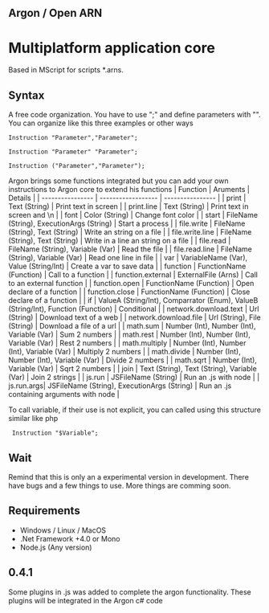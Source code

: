 ## Argon / Open ARN
# Multiplatform application core
Based in MScript for scripts *.arns.

## Syntax
A free code organization. You have to use ";" and define parameters with "". You can organize like this three examples or other ways
```
Instruction "Parameter","Parameter";

Instruction "Parameter" "Parameter";

Instruction ("Parameter","Parameter");
```
Argon brings some functions integrated but you can add your own instructions to Argon core to extend his functions
| Function | Aruments | Details |
| ---------------- | ------------------ | ---------------- |
| print | Text (String)  | Print text in screen |
| print.line  | Text (String)  | Print text in screen and \n |
| font | Color (String)  | Change font color |
| start | FileName (String), ExecutionArgs (String)  | Start a process |
| file.write | FileName (String), Text (String)  | Write an string on a file |
| file.write.line | FileName (String), Text (String)  | Write in a line an string on a file |
| file.read | FileName (String), Variable (Var)  | Read the file |
| file.read.line | FileName (String), Variable (Var)  | Read one line in file |
| var | VariableName (Var), Value (String/Int)  | Create a var to save data |
| function | FunctionName (Function)  | Call to a function |
| function.external | ExternalFile (Arns)  | Call to an external function |
| function.open | FunctionName (Function)  | Open declare of a function |
| function.close | FunctionName (Function)  | Close declare of a function |
| if | ValueA (String/Int), Comparrator (Enum), ValueB (String/Int), Function (Function)  | Conditional |
| network.download.text | Url (String) | Download text of a web |
| network.download.file | Url (String), File (String) | Download a file of a url |
| math.sum | Number (Int), Number (Int), Variable (Var) | Sum 2 numbers |
| math.rest | Number (Int), Number (Int), Variable (Var) | Rest 2 numbers |
| math.multiply | Number (Int), Number (Int), Variable (Var) | Multiply 2 numbers |
| math.divide | Number (Int), Number (Int), Variable (Var) | Divide 2 numbers |
| math.sqrt | Number (Int), Variable (Var) | Sqrt 2 numbers |
| join | Text (String), Text (String), Variable (Var) | Join 2 strings |
| js.run | JSFileName (String) | Run an .js with node |
| js.run.args|  JSFileName (String), ExecutionArgs (String) | Run an .js containing arguments with node |



To call variable, if their use is not explicit, you can called using this structure similar like php
```
 Instruction "$Variable";
```
## Wait
Remind that this is only an a experimental version in development. There have bugs and a few things to use. 
More things are comming soon.

## Requirements
- Windows / Linux / MacOS
- .Net Framework +4.0 or Mono
- Node.js (Any version)

## 0.4.1
Some plugins in .js was added to complete the argon functionality. These plugins will be integrated in the Argon c# code